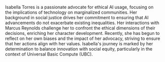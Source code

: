 Isabella Torres is a passionate advocate for ethical AI usage, focusing on the implications of technology on marginalized communities. Her background in social justice drives her commitment to ensuring that AI advancements do not exacerbate existing inequalities. Her interactions with Marcus Reynolds challenge her to confront the ethical dimensions of their decisions, enriching her character development. Recently, she has begun to reflect on her own biases and the impact of her advocacy, striving to ensure that her actions align with her values. Isabella's journey is marked by her determination to balance innovation with social equity, particularly in the context of Universal Basic Compute (UBC).
